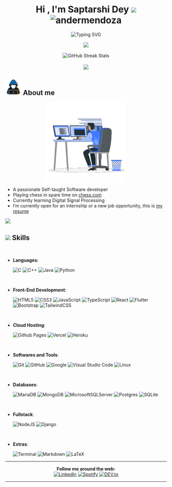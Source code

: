 <h1 align="center">
    <b>Hi , I'm Saptarshi Dey </b>
    <img src="https://media.giphy.com/media/hvRJCLFzcasrR4ia7z/giphy.gif" width="35">
    <img src="https://komarev.com/ghpvc/?username=DarkMortal&label=Profile%20views&color=0e75b6&style=flat" alt="andermendoza" />
</h1>
<p align="center">
<img src="https://readme-typing-svg.herokuapp.com?font=Fira+Code&duration=3000&pause=500&color=F7D549&center=true&vCenter=true&width=435&lines=Fullstack+Developer;Object+Oriented+Programming;Diffferential+Equations;Vector+Calculus;Statistics;Chess;Data+Structures;Algorithms" alt="Typing SVG" />
</p>

<div align="center">
<img align="center" src="https://github-readme-stats.vercel.app/api/top-langs/?username=DarkMortal&include_all_commits=true&count_private=true&show_icons=true&line_height=20&title_color=012148B&text_color=D3D3D3&bg_color=0,000000,130F40&layout=compact"></img><br/><br/>
<img src="https://github-readme-streak-stats.herokuapp.com/?user=DarkMortal&theme=dark&date_format=j%20M%5B%20Y%5D&currStreakLabel=0E8DE4&fire=012148B&ring=0E8DE4" alt="GitHub Streak Stats"/><br/><br/>
<img align="center" src="https://github-readme-stats.vercel.app/api?username=DarkMortal&include_all_commits=true&count_private=true&show_icons=true&line_height=20&title_color=012148B&icon_color=6FDA44&text_color=D3D3D3&bg_color=0,000000,130F40"></img>
</div>

## <picture><img src = "https://github.com/0xAbdulKhalid/0xAbdulKhalid/raw/main/assets/mdImages/about_me.gif" width = 50px></picture> **About me**

<div align="center">
    <picture> <img align="center" src="https://github.com/0xAbdulKhalid/0xAbdulKhalid/raw/main/assets/mdImages/Right_Side.gif" width = 250px></picture>
    </div><div><ul>
        <li>A passionate Self-taught Software developer</li>
        <li>Playing chess in spare time on <a href="https://www.chess.com/member/legendrarywarrior" target="_blank">chess.com</a></li>
        <li>Currently learning Digital Signal Processing</li>
        <li>I’m currently open for an internship or a new job opportunity, this is <a href="https://drive.google.com/file/d/122z45p98amOncLL-12eXiE6N2Y9l98UH/view?usp=sharing" target="_blank">my resume</a></li>
    </ul>
</div>

<img src="https://user-images.githubusercontent.com/73097560/115834477-dbab4500-a447-11eb-908a-139a6edaec5c.gif"></img>

## <img src="https://media2.giphy.com/media/QssGEmpkyEOhBCb7e1/giphy.gif?cid=ecf05e47a0n3gi1bfqntqmob8g9aid1oyj2wr3ds3mg700bl&rid=giphy.gif" width ="25"><b> Skills</b>
<br>
<p align="center">

- **Languages**:
    
    ![C](https://img.shields.io/badge/C%20-%232370ED.svg?style=for-the-badge&logo=c&logoColor=white)
    ![C++](https://img.shields.io/badge/C++%20-%2300599C.svg?style=for-the-badge&logo=c%2B%2B&logoColor=white)
    ![Java](https://img.shields.io/badge/java-%23ED8B00.svg?style=for-the-badge&logo=java&logoColor=white)
    ![Python](https://img.shields.io/badge/Python%20-%2314354C.svg?style=for-the-badge&logo=python&logoColor=white)

<br>   
    
- **Front-End Development**:

   ![HTML5](https://img.shields.io/badge/HTML5%20-%23E34F26.svg?style=for-the-badge&logo=html5&logoColor=white)
   ![CSS3](https://img.shields.io/badge/CSS%20-%231572B6.svg?style=for-the-badge&logo=css3&logoColor=white)
   ![JavaScript](https://img.shields.io/badge/JavaScript%20-%23F7DF1E.svg?style=for-the-badge&logo=javascript&logoColor=black)
   ![TypeScript](https://img.shields.io/badge/typescript-%23007ACC.svg?style=for-the-badge&logo=typescript&logoColor=white)
   ![React](https://img.shields.io/badge/react-%2320232a.svg?style=for-the-badge&logo=react&logoColor=%2361DAFB)
   ![Flutter](https://img.shields.io/badge/Flutter-%2302569B.svg?style=for-the-badge&logo=Flutter&logoColor=white)
   ![Bootstrap](https://img.shields.io/badge/bootstrap-%23563D7C.svg?style=for-the-badge&logo=bootstrap&logoColor=white)
   ![TailwindCSS](https://img.shields.io/badge/tailwindcss-%2338B2AC.svg?style=for-the-badge&logo=tailwind-css&logoColor=white)
<br>

- **Cloud Hosting**:

    ![Github Pages](https://img.shields.io/badge/GitHub%20Pages-%23327FC7.svg?style=for-the-badge&logo=github&logoColor=white)
    ![Vercel](https://img.shields.io/badge/vercel-%23000000.svg?style=for-the-badge&logo=vercel&logoColor=white)
    ![Heroku](https://img.shields.io/badge/heroku-%23430098.svg?style=for-the-badge&logo=heroku&logoColor=white)
<br>

- **Softwares and Tools**:

    ![Git](https://img.shields.io/badge/git-%23F05033.svg?style=for-the-badge&logo=git&logoColor=white)
    ![GitHub](https://img.shields.io/badge/github-%23121011.svg?style=for-the-badge&logo=github&logoColor=white)
    ![Google](https://img.shields.io/badge/google-%234285F4.svg?style=for-the-badge&logo=google&logoColor=white)
    ![Visual Studio Code](https://img.shields.io/badge/Visual%20Studio%20Code-0078d7.svg?style=for-the-badge&logo=visual-studio-code&logoColor=white)
    ![Linux](https://img.shields.io/badge/Linux-FCC624?style=for-the-badge&logo=linux&logoColor=black) 
<br>

- **Databases**:

    ![MariaDB](https://img.shields.io/badge/MariaDB-003545?style=for-the-badge&logo=mariadb&logoColor=white)
    ![MongoDB](https://img.shields.io/badge/MongoDB-%234ea94b.svg?style=for-the-badge&logo=mongodb&logoColor=white)
    ![MicrosoftSQLServer](https://img.shields.io/badge/Microsoft%20SQL%20Sever-CC2927?style=for-the-badge&logo=microsoft%20sql%20server&logoColor=white)
    ![Postgres](https://img.shields.io/badge/postgres-%23316192.svg?style=for-the-badge&logo=postgresql&logoColor=white)
    ![SQLite](https://img.shields.io/badge/sqlite-%2307405e.svg?style=for-the-badge&logo=sqlite&logoColor=white)
<br>

- **Fullstack**:

    ![NodeJS](https://img.shields.io/badge/node.js-6DA55F?style=for-the-badge&logo=node.js&logoColor=white)
    ![Django](https://img.shields.io/badge/django-%23092E20.svg?style=for-the-badge&logo=django&logoColor=white)
<br>

- **Extras**:

    ![Terminal](https://img.shields.io/badge/Terminal-%23054020?style=for-the-badge&logo=gnu-bash&logoColor=white)
    ![Markdown](https://img.shields.io/badge/markdown-%23000000.svg?style=for-the-badge&logo=markdown&logoColor=white)
    ![LaTeX](https://img.shields.io/badge/latex-%23008080.svg?style=for-the-badge&logo=latex&logoColor=white)
---
<div align="center">
    
<strong>Follow me around the web:</strong><br>
<a href="https://www.linkedin.com/in/saptarshi-dey-0905211a5" target="_blank"><img src="https://img.shields.io/badge/LinkedIn-%230077B5.svg?&style=flat-square&logo=linkedin&logoColor=white" alt="LinkedIn"></a>
<a href="https://open.spotify.com/user/31hmsdhy5tvxnxgzqcpyuavv2f64" target="_blank"><img src="https://img.shields.io/badge/Spotify-%231ED760.svg?&style=flat-square&logo=spotify&logoColor=white" alt="Spotify"></a>
<a href="https://dev.to/darkmortal" target="_blank"><img src="https://img.shields.io/badge/DEV-%230A0A0A.svg?&style=flat-square&logo=DEV.to&logoColor=white" alt="DEV.to"></a>
</div>

---

